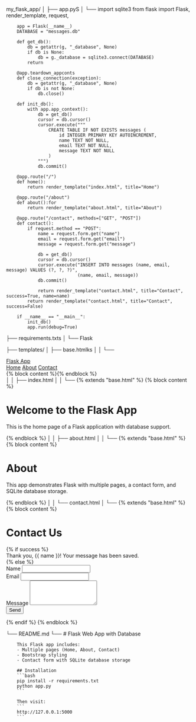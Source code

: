 my_flask_app/
│
├── app.pyS
│   └──
        import sqlite3
        from flask import Flask, render_template, request, 

        app = Flask(__name__)
        DATABASE = "messages.db"

        def get_db():
            db = getattr(g, "_database", None)
            if db is None:
                db = g._database = sqlite3.connect(DATABASE)
            return 

        @app.teardown_appconts
        def close_connection(exception):
            db = getattr(g, "_database", None)
            if db is not None:
                db.close()

        def init_db():
            with app.app_context():
                db = get_db()
                cursor = db.cursor()
                cursor.execute("""
                    CREATE TABLE IF NOT EXISTS messages (
                        id INTEGER PRIMARY KEY AUTOINCREMENT,
                        name TEXT NOT NULL,
                        email TEXT NOT NULL,
                        message TEXT NOT NULL
                    )
                """)
                db.commit()

        @app.route("/")
        def home():
            return render_template("index.html", title="Home")

        @app.route("/about")
        def about():for
            return render_template("about.html", title="About")

        @app.route("/contact", methods=["GET", "POST"])
        def contact():
            if request.method == "POST":
                name = request.form.get("name")
                email = request.form.get("email")
                message = request.form.get("message")

                db = get_db()
                cursor = db.cursor()
                cursor.execute("INSERT INTO messages (name, email, message) VALUES (?, ?, ?)",
                               (name, email, message))
                db.commit()

                return render_template("contact.html", title="Contact", success=True, name=name)
            return render_template("contact.html", title="Contact", success=False)

        if __name__ == "__main__":
            init_db()
            app.run(debug=True)

├── requirements.txts
│   └──
        Flask

├── templates/
│   ├── base.htmlks
│   │   └──
                <!DOCTYPE html>
                <html lang="en">
                <head>
                    <meta charset="UTF-8">
                    <meta name="viewport" content="width=device-width, initial-scale=1.0">
                    <title>{{ title if title else "Flask App" }}</title>
                    <link href="https://cdn.jsdelivr.net/npm/bootstrap@5.3.0/dist/css/bootstrap.min.css" rel="stylesheet">
                </head>
                <body>
                    <nav class="navbar navbar-expand-lg navbar-dark bg-dark">
                        <div class="container">
                            <a class="navbar-brand" href="/">Flask App</a>
                            <div>
                                <a class="nav-link d-inline text-white" href="/">Home</a>
                                <a class="nav-link d-inline text-white" href="/about">About</a>
                                <a class="nav-link d-inline text-white" href="/contact">Contact</a>
                            </div>
                        </div>
                    </nav>
                    <div class="container mt-4">
                        {% block content %}{% endblock %}
                    </div>
                </body>
                </html>
│
│   ├── index.html
│   │   └──
                {% extends "base.html" %}
                {% block content %}
                <h1>Welcome to the Flask App</h1>
                <p class="lead">This is the home page of a Flask application with database support.</p>
                {% endblock %}
│
│   ├── about.html
│   │   └──
                {% extends "base.html" %}
                {% block content %}
                <h1>About</h1>
                <p>This app demonstrates Flask with multiple pages, a contact form, and SQLite database storage.</p>
                {% endblock %}
│
│   └── contact.html
│       └──
                {% extends "base.html" %}
                {% block content %}
                <h1>Contact Us</h1>
                {% if success %}
                    <div class="alert alert-success">Thank you, {{ name }}! Your message has been saved.</div>
                {% else %}
                    <form method="POST">
                        <div class="mb-3">
                            <label class="form-label">Name</label>
                            <input type="text" class="form-control" name="name" required>
                        </div>
                        <div class="mb-3">
                            <label class="form-label">Email</label>
                            <input type="email" class="form-control" name="email" required>
                        </div>
                        <div class="mb-3">
                            <label class="form-label">Message</label>
                            <textarea class="form-control" name="message" rows="4" required></textarea>
                        </div>
                        <button type="submit" class="btn btn-primary">Send</button>
                    </form>
                {% endif %}
                {% endblock %}

└── README.md
    └──
        # Flask Web App with Database

        This Flask app includes:
        - Multiple pages (Home, About, Contact)
        - Bootstrap styling
        - Contact form with SQLite database storage

        ## Installation
        ```bash
        pip install -r requirements.txt
        python app.py
        ```

        Then visit:
        ```
        http://127.0.0.1:5000
        ```

